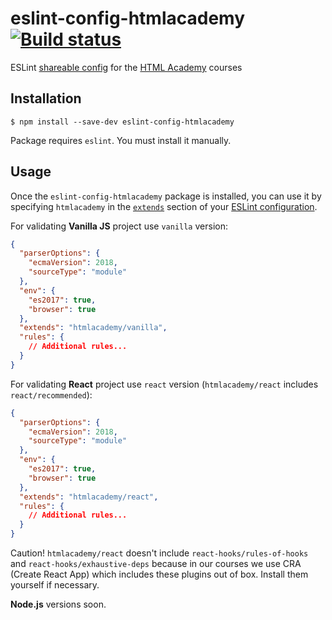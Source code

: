 # eslint-config-htmlacademy [![Build status][travis-image]][travis-url]

ESLint [shareable config](http://eslint.org/docs/developer-guide/shareable-configs.html) for the [HTML Academy](http://htmlacademy.ru) courses

## Installation

```
$ npm install --save-dev eslint-config-htmlacademy
```

Package requires `eslint`. You must install it manually.


## Usage

Once the `eslint-config-htmlacademy` package is installed, you can use it by specifying `htmlacademy` in the [`extends`](http://eslint.org/docs/user-guide/configuring#extending-configuration-files) section of your [ESLint configuration](http://eslint.org/docs/user-guide/configuring).

For validating **Vanilla JS** project use `vanilla` version:

```json
{
  "parserOptions": {
    "ecmaVersion": 2018,
    "sourceType": "module"
  },
  "env": {
    "es2017": true,
    "browser": true
  },
  "extends": "htmlacademy/vanilla",
  "rules": {
    // Additional rules...
  }
}
```

For validating **React** project use `react` version (`htmlacademy/react` includes `react/recommended`):

```json
{
  "parserOptions": {
    "ecmaVersion": 2018,
    "sourceType": "module"
  },
  "env": {
    "es2017": true,
    "browser": true
  },
  "extends": "htmlacademy/react",
  "rules": {
    // Additional rules...
  }
}
```

Caution! `htmlacademy/react` doesn't include `react-hooks/rules-of-hooks` and `react-hooks/exhaustive-deps` because in our courses we use CRA (Create React App) which includes these plugins out of box. Install them yourself if necessary.

**Node.js** versions soon.

[travis-image]: https://travis-ci.org/htmlacademy/eslint-config-htmlacademy.svg?branch=master
[travis-url]: https://travis-ci.org/htmlacademy/eslint-config-htmlacademy